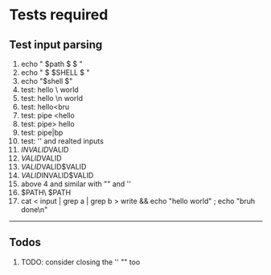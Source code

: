 # Tests required

## Test input parsing

1. echo " $path $ \$ "
2. echo " $ $SHELL \$ "
3. echo "$shell \$"
4. test: hello \ world
5. test: hello \n world
6. test: hello<bru
7. test: pipe <hello
8. test: pipe> hello
9. test: pipe|bp
10. test: '' and realted inputs
11. $INVALID$VALID
12. $VALID$VALID
13. $VALID$VALID$VALID
14. $VALID$INVALID$VALID
15. above 4 and similar with "" and ''
16. $PATH\ $PATH
17. cat < input | grep a | grep b > write && echo "hello world" ; echo "bruh done\n"

---

## Todos

1. TODO: consider closing the '' "" too